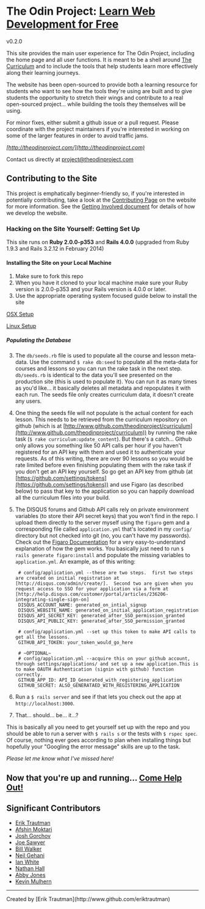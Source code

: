 # The Odin Project: [Learn Web Development for Free](http://theodinproject.com)

v0.2.0

This site provides the main user experience for The Odin Project, including the home page and all user functions.  It is meant to be a shell around [The Curriculum](http://theodinproject.com/curriculum) and to include the tools that help students learn more effectively along their learning journeys.

The website has been open-sourced to provide both a learning resource for students who want to see how the tools they're using are built and to give students the opportunity to stretch their wings and contribute to a real open-sourced project... while building the tools they themselves will be using.

For minor fixes, either submit a github issue or a pull request.  Please coordinate with the project maintainers if you're interested in working on some of the larger features in order to avoid traffic jams.

*[http://theodinproject.com/](http://theodinproject.com)*

Contact us directly at [project@theodinproject.com](mailto:project@theodinproject.com)

## Contributing to the Site

This project is emphatically beginner-friendly so, if you're interested in potentially contributing, take a look at the [Contributing Page](http://www.theodinproject.com/contributing) on the website for more information. See the [Getting Involved document](https://github.com/TheOdinProject/theodinproject/blob/master/getting_involved.md) for details of how we develop the website.

### Hacking on the Site Yourself: Getting Set Up

This site runs on **Ruby 2.0.0-p353** and **Rails 4.0.0** (upgraded from Ruby 1.9.3 and Rails 3.2.12 in February 2014)

#### Installing the Site on your Local Machine

1. Make sure to fork this repo
2. When you have it cloned to your local machine make sure your Ruby version is 2.0.0-p353 and your Rails version is 4.0.0 or later.
3. Use the appropriate operating system focused guide below to install the site

[OSX Setup](https://gist.github.com/KevinMulhern/2cb304b8dbd0fc65526a)

[Linux Setup](https://gist.github.com/kriox26/cfa21b6e50a081f938f6)

##### Populating the Database

3. The `db/seeds.rb` file is used to populate all the course and lesson meta-data.  Use the command `$ rake db:seed` to populate all the meta-data for courses and lessons so you can run the rake task in the next step.  `db/seeds.rb` is identical to the data you'll see presented on the production site (this is used to populate it).  You can run it as many times as you'd like... it basically deletes all metadata and repopulates it with each run.  The seeds file only creates curriculum data, it doesn't create any users.
3. One thing the seeds file will not populate is the actual content for each lesson.  This needs to be retrieved from the curriculum repository on github (which is at [http://www.github.com/theodinproject/curriculum](http://www.github.com/theodinproject/curriculum)) by running the rake task (`$ rake curriculum:update_content`).  But there's a catch... Github only allows you something like 50 API calls per hour if you haven't registered for an API key with them and used it to authenticate your requests.  As of this writing, there are over 90 lessons so you would be rate limited before even finishing populating them with the rake task if you don't get an API key yourself.  So go get an API key from github (at [https://github.com/settings/tokens](https://github.com/settings/tokens)) and use Figaro (as described below) to pass that key to the application so you can happily download all the curriculum files into your build.
3. The DISQUS forums and Github API calls rely on private environment variables (to store their API secret keys) that you won't find in the repo. I upload them directly to the server myself using the `figaro` gem and a corresponding file called `application.yml` that's located in my `config/` directory but not checked into git (no, you can't have my passwords).  Check out the [Figaro Documentation](https://github.com/laserlemon/figaro) for a very easy-to-understand explanation of how the gem works.  You basically just need to run `$ rails generate figaro:install` and populate the missing variables to `application.yml`.  An example, as of this writing:

        # config/application.yml --these are two steps.  first two steps are created on initial registration at [http://disqus.com/admin/create/].  Second two are given when you request access to SSO for your application via a form at [http://help.disqus.com/customer/portal/articles/236206-integrating-single-sign-on]
        DISQUS_ACCOUNT_NAME: generated_on_intial_signup
        DISQUS_WEBSITE_NAME: generated_on_initial_application_registration
        DISQUS_API_SECRET_KEY: generated_after_SSO_permission_granted
        DISQUS_API_PUBLIC_KEY: generated_after_SSO_permission_granted

        # config/application.yml --set up this token to make API calls to get all the lessons.
        GITHUB_API_TOKEN: your_token_would_go_here

        # ~OPTIONAL~
        # config/application.yml --acquire this on your github account, through settings/applications/ and set up a new application.This is to make OAUTH Authentication (signin with github) function correctly.
        GITHUB_APP_ID: API_ID_Generated_with_registering_application
        GITHUB_SECRET: ALSO_GENERATAED_WITH_REGISTERING_APPLICATION

1. Run a `$ rails server` and see if that lets you check out the app at `http://localhost:3000`.
1. That... should... be... it...?

This is basically all you need to get yourself set up with the repo and you should be able to run a server with `$ rails s` or the tests with `$ rspec spec`.  Of course, nothing ever goes according to plan when installing things but hopefully your "Googling the error message" skills are up to the task.


*Please let me know what I've missed here!*

## Now that you're up and running... [Come Help Out!](http://theodinproject.com/contributing)

## Significant Contributors

* [Erik Trautman](https://github.com/eriktrautman)
* [Afshin Moktari](https://github.com/afshinator)
* [Josh Gorchov](https://github.com/gorchov)
* [Joe Sawyer](https://github.com/zkay)
* [Bill Walker](https://github.com/mach1010)
* [Neil Gehani](https://github.com/ngehani)
* [Ian White](http://github.com/Iawhite76)
* [Nathan Hall](http://github.com/dominathan)
* [Abby Jones](http://github.com/AbbyJonesDev)
* [Kevin Mulhern](https://github.com/KevinMulhern)

<hr>
Created by [Erik Trautman](http://www.github.com/eriktrautman)

